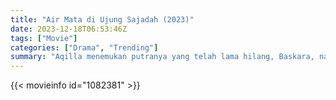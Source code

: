 ```yaml
---
title: "Air Mata di Ujung Sajadah (2023)"
date: 2023-12-18T06:53:46Z
tags: ["Movie"]
categories: ["Drama", "Trending"]
summary: "Aqilla menemukan putranya yang telah lama hilang, Baskara, namun menghadapi dilema moral karena ia dibesarkan oleh pasangan lain; perjuangan sepenuh hati pun terjadi."
---
```




<mux-player stream-type="on-demand"
src="https://kp3d-my.sharepoint.com/personal/ryoo_kp3d_onmicrosoft_com/_layouts/15/download.aspx?share=EQWn--gZRJlEkiM1ZPHDfFEBDItUwe_Kmq8loCdc3MzTPA" prefer-playback="mse" controls>

</mux-player>


{{< movieinfo id="1082381" >}}

<script src="https://cdn.jsdelivr.net/npm/@mux/mux-player"></script>

 <script type="application/ld+json ">
{
"@context": "https://schema.org/",
"@type": "VideoObject",
"name": "Air Mata di Ujung Sajadah (2023)",
"contentUrl": "https://stream.mux.com/T301zNWUuyhiXcOKtUyGorktA002TDLKgMgO3e7a32oMU.m3u8",
"thumbnailUrl": "https://www.themoviedb.org/t/p/original/3GExA1eGVd8lvZYOpkJCmgVrN5R.jpg?width=314&fit_mode=preserve&time=25",
"uploadDate": "2023-12-18T06:53:46Z",
}

</script>